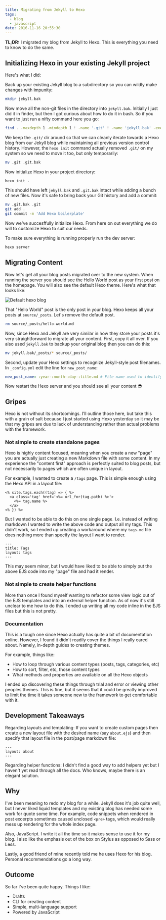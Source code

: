 ```yaml
---
title: Migrating from Jekyll to Hexo
tags:
  - blog
  - javascript
date: 2016-11-16 20:55:30
---
```



**TL;DR:** I migrated my blog from Jekyll to Hexo. This is everything you need to know to do the same.

## Initializing Hexo in your existing Jekyll project

Here's what I did:

Back up your existing Jekyll blog to a subdirectory so you can wildly make changes with impunity:

```bash
mkdir jekyll.bak
```

Now move all the non-git files in the directory into `jekyll.bak`. Initially I just did it in finder, but then I got curious about how to do it in bash. So if you want to just run a nifty command here you go:

```bash
find . -maxdepth 1 -mindepth 1 ! -name '.git' ! -name 'jekyll.bak' -exec mv '{}' ./jekyll.bak/ \;
```

<!-- more -->

We keep the `.git/` dir around so that we can cleanly iterate towards a Hexo blog from our Jekyll blog while maintaining all previous version control history. However, the `hexo init` command actually removed `.git/` on my system so we need to move it too, but only temporarily:

```bash
mv .git .git.bak
```

Now initialize Hexo in your project directory:

```bash
hexo init .
```

This should have left `jekyll.bak` and `.git.bak` intact while adding a bunch of new files. Now it's safe to bring back your Git history and add a commit:

```bash
mv .git.bak .git
git add .
git commit -m 'Add Hexo boilerplate'
```

Now we've succesffully initialize Hexo. From here on out everything we do will to customize Hexo to suit our needs.

To make sure everything is running properly run the dev server:

```bash
hexo server
```

## Migrating Content

Now let's get all your blog posts migrated over to the new system. When running the server you should see the Hello World post as your first post on the homepage. You will also see the default Hexo theme. Here's what that looks like:

![Default hexo blog](https://dropsinn.s3.amazonaws.com/Screen%20Shot%202016-11-12%20at%203.09.34%20PM.png)

That "Hello World" post is the only post in your blog. Hexo keeps all your posts at `source/_posts`. Let's remove the default post.

```bash
rm source/_posts/hello-world.md
```

Now, since Hexo and Jekyll are very similar in how they store your posts it's very straightforward to migrate all your content. First, copy it all over. If you also used `jekyll.bak` to backup your original blog then you can do this:

```bash
mv jekyll.bak/_posts/* source/_posts/
```

Second, update your Hexo settings to recognize Jekyll-style post filenames. In `_config.yml` edit the line for `new_post_name`:

```yaml
new_post_name: :year-:month-:day-:title.md # File name used to identify posts
```

Now restart the Hexo server and you should see all your content 😎

## Gripes

Hexo is not without its shortcomings. I'll outline those here, but take this with a grain of salt because I just started using Hexo yesterday so it may be that my gripes are due to lack of understanding rather than actual problems with the framework.

### Not simple to create standalone pages

Hexo is highly content focused, meaning when you create a new "page" you are actually just creating a new Markdown file with some content. In my experience the "content first" approach is perfectly suited to blog posts, but not necessarily to pages which are often unique in layout.

For example, I wanted to create a `/tags` page. This is simple enough using the Hexo API in a layout file:

```erb
<% site.tags.each((tag) => { %>
  <a class='tag' href='<%= url_for(tag.path) %>'>
    <%= tag.name %>
  </a>
<% }) %>
```

But I wanted to be able to do this on one single page. I.e. instead of writing markdown I wanted to write the above code and output all my tags. This didn't work, so I ended up creating a workaround where my `tags.md` file does nothing more than specify the layout I want to render.

```
---
title: Tags
layout: tags
---
```

This may seem minor, but I would have liked to be able to simply put the above EJS code into my "page" file and had it render.

### Not simple to create helper functions

More than once I found myself wanting to refactor some view logic out of the EJS templates and into an external helper function. As of now it's still unclear to me how to do this. I ended up writing all my code inline in the EJS files but this is not pretty.

### Documentation

This is a tough one since Hexo actually has quite a bit of documentation online. However, I found it didn't readily cover the things I really cared about. Namely, in-depth guides to creating themes.

For example, things like:

* How to loop through various content types (posts, tags, categories, etc)
* How to sort, filter, etc, those content types
* What methods and properties are available on all the Hexo objects

I ended up discovering these things through trial and error or viewing other peoples themes. This is fine, but it seems that it could be greatly improved to limit the time it takes someone new to the framework to get comfortable with it.

## Development Takeaways

Regarding layouts and templating: If you want to create custom pages then create a new layout file with the desired name (say `about.ejs`) and then specify that layout file in the post/page markdown file:

```
---
layout: about
---
```

Regarding helper functions: I didn't find a good way to add helpers yet but I haven't yet read through all the docs. Who knows, maybe there is an elegant solution.

## Why

I've been meaning to redo my blog for a while. Jekyll does it's job quite well, but I never liked liquid templates and my existing blog has needed some work for quote some time. For example, code snippets when rendered in post excerpts sometimes caused unclosed `<pre>` tags, which would really mess up rendering for the whole index page.

Also, JavaScript. I write it all the time so it makes sense to use it for my blog. I also like the emphasis out of the box on Stylus as opposed to Sass or Less.

Lastly, a good friend of mine recently told me he uses Hexo for his blog. Personal recommendations go a long way.

## Outcome

So far I've been quite happy. Things I like:

* Drafts
* CLI for creating content
* Simple, multi-language support
* Powered by JavaScript
